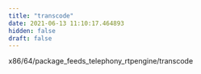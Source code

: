 ```yaml
---
title: "transcode"
date: 2021-06-13 11:10:17.464893
hidden: false
draft: false
---
```


x86/64/package_feeds_telephony_rtpengine/transcode

